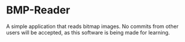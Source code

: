 # BMP-Reader
A simple application that reads bitmap images. No commits from other users will be accepted, as this software is being made for learning.
